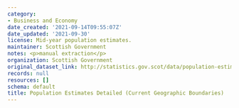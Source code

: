 ```yaml
---
category:
- Business and Economy
date_created: '2021-09-14T09:55:07Z'
date_updated: '2021-09-30'
license: Mid-year population estimates.
maintainer: Scottish Government
notes: <p>manual extraction</p>
organization: Scottish Government
original_dataset_link: http://statistics.gov.scot/data/population-estimates-detailed-current-geographic-boundaries
records: null
resources: []
schema: default
title: Population Estimates Detailed (Current Geographic Boundaries)
---
```

